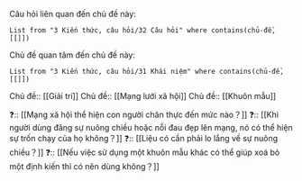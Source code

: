 Câu hỏi liên quan đến chủ đề này:
```dataview
List from "3 Kiến thức, câu hỏi/32 Câu hỏi" where contains(chủ-đề,[[]]) 
```

Chủ đề quan tâm đến chủ đề này:
```dataview
List from "3 Kiến thức, câu hỏi/31 Khái niệm" where contains(chủ-đề,[[]]) 
```

Chủ đề:: [[Giải trí]]
Chủ đề:: [[Mạng lưới xã hội]] 
Chủ đề:: [[Khuôn mẫu]]
 
❓:: [[Mạng xã hội thể hiện con người chân thực đến mức nào？]]
❓:: [[Khi người dùng đăng sự nuông chiều hoặc nỗi đau đẹp lên mạng, nó có thể hiện sự trốn chạy của họ không？]]
❓:: [[Liệu có cần phải lo lắng về sự nuông chiều？]]
❓:: [[Nếu việc sử dụng một khuôn mẫu khác có thể giúp xoá bỏ một định kiến thì có nên dùng không？]]